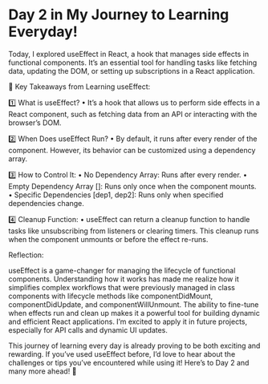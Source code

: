 # Day 2 in My Journey to Learning Everyday!

Today, I explored useEffect in React, a hook that manages side effects in functional components. It’s an essential tool for handling tasks like fetching data, updating the DOM, or setting up subscriptions in a React application.

🌟 Key Takeaways from Learning useEffect:

1️⃣ What is useEffect?
	•	It’s a hook that allows us to perform side effects in a React component, such as fetching data from an API or interacting with the browser’s DOM.

2️⃣ When Does useEffect Run?
	•	By default, it runs after every render of the component. However, its behavior can be customized using a dependency array.

3️⃣ How to Control It:
	•	No Dependency Array: Runs after every render.
	•	Empty Dependency Array []: Runs only once when the component mounts.
	•	Specific Dependencies [dep1, dep2]: Runs only when specified dependencies change.

4️⃣ Cleanup Function:
	•	useEffect can return a cleanup function to handle tasks like unsubscribing from listeners or clearing timers. This cleanup runs when the component unmounts or before the effect re-runs.

Reflection:

useEffect is a game-changer for managing the lifecycle of functional components. Understanding how it works has made me realize how it simplifies complex workflows that were previously managed in class components with lifecycle methods like componentDidMount, componentDidUpdate, and componentWillUnmount.
The ability to fine-tune when effects run and clean up makes it a powerful tool for building dynamic and efficient React applications. I’m excited to apply it in future projects, especially for API calls and dynamic UI updates.

This journey of learning every day is already proving to be both exciting and rewarding. If you’ve used useEffect before, I’d love to hear about the challenges or tips you’ve encountered while using it! Here’s to Day 2 and many more ahead! 🙌
